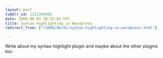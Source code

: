 ```yaml
---
layout: post
tumblr_id: 1121194992  
date: 2008-06-01 20:32:02 UTC
title: Syntax Highlighting in Wordpress
redirect_from: ["/2008/06/01/syntax-highlighting-in-wordpress.html"]

---
```


Write about my syntax-highlight plugin and maybe about the other plugins too.
